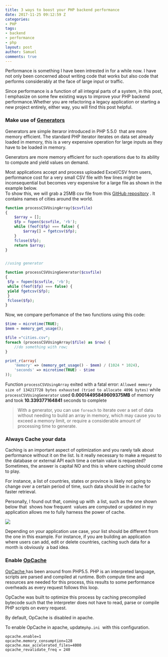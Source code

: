 ```yaml
---
title: 3 ways to boost your PHP backend performance
date: 2017-11-25 09:12:59 Z
categories:
- PHP
tags:
- backend
- performance
- php
layout: post
author: Samuel
comments: true
---
```


Performance is something I have been intrested in for a while now. I have not only been concerned about writing code that works but also code that performs considerably at the face of large input or traffic.

Since performance is a function of all integral parts of a system, in this post, I emphasize on some few existing ways to improve your PHP backend performance.Whether you are refactoring a legacy application or starting a new project entirely, either way, you will find this post helpful.

### Make use of [Generators ](http://php.net/manual/en/language.generators.overview.php)

Generators are simple iteraror introduced in PHP 5.5.0  that are more memory efficient. The standard PHP iterator iterates on data set already loaded in memory, this is a very expensive operation for large inputs as they have to be loaded in memory.

Generators are more memory efficient for such operations due to its ability to compute and yield values on demand.

Most applications accept and process uploaded Excel/CSV from users, performance cost for a very small CSV file with few lines might be inconsequential but becomes very expensive for a large file as shown in the example below.  
 To show this, we will grab a 25MB csv file from this [GitHub repository](https://github.com/datasets/world-cities/blob/master/data/world-cities.csv) . It contains names of cities around the world.

```php
function processCSVUsingArray($csvfile)
{
    $array = [];
    $fp = fopen($csvfile, 'rb');
    while (feof($fp) === false) {
        $array[] = fgetcsv($fp);
    }
    fclose($fp);
    return $array;
}


//using generator

function processCSVUsingGenerator($csvfile)
{
 $fp = fopen($csvfile, 'rb');
 while (feof($fp) === false) {
 yield fgetcsv($fp);
 }
 fclose($fp);
}
```
Now, we compare perfomance of the two functions using this code:
```php
$time = microtime(TRUE);
$mem = memory_get_usage();

$file ="cities.csv";
foreach (processCSVUsingArray($file) as $row) {
    //do something with row;
}

print_r(array(
    'memory' => (memory_get_usage() - $mem) / (1024 * 1024),
    'seconds' => microtime(TRUE) - $time
));
```

Function ```processCSVUsingArray``` exited with a fatal error: ```Allowed memory size of 134217728 bytes exhausted (tried to allocate 4096 bytes)``` while ```processCSVUsingGenerator``` used **0.00014495849609375MB** of memory and   took **10.339377164841** seconds to complete

> With a generator, you can use ```foreach``` to iterate over a set of data without needing to build an array in memory, which may cause you to exceed a memory limit, or require a considerable amount of processing time to generate.

### Always Cache your data

Caching is an important aspect of optimization and you rarely talk about performance without it on the list. Is it really necessary to make a request to the database or external API each time a certain value is requested? Sometimes, the answer is capital NO and this is where caching should come to play.

For instance, a list of countries, states or province is likely not going to change over a certain period of time, such data should be in cache for faster retrieval.

Personally, I found out that, coming up with  a list, such as the one shown below that  shows how frequent  values are computed or updated in my application allows me to fully harness the power of cache.

![](http://res.cloudinary.com/samueljames/image/upload/v1524270401/cachine_kyiykv.png)

Depending on your application use case, your list should be different from the one in this example. For instance, if you are building an application where users can add, edit or delete countries, caching such data for a month is obviously  a bad idea.

### **Enable [OpCache](http://php.net/manual/en/book.opcache.php)**

[OpCache ](http://php.net/manual/en/book.opcache.php)has been around from PHP5.5. PHP is an interpreted language, scripts are parsed and compiled at runtime. Both compute time and resources are needed for this process, this results to some performance overheads as every request follows this loop.

OpCache was built to optimize this process by caching precompiled bytecode such that the interpreter does not have to read, parse or compile PHP scripts on every request.

By default, OpCache is disabled in apache.

To enable OpCache in apache, update`php.ini`  with this configuration.
```
opcache.enable=1
opcache.memory_consumption=128
opcache.max_accelerated_files=4000
opcache_revalidate_freq = 240 
```